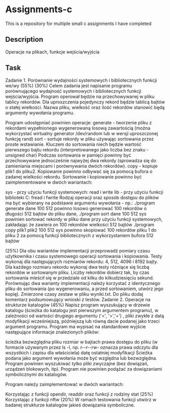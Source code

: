 # Assignments-c
This is a repository for multiple small c assignments I have completed

## Description
Operacje na plikach, funkcje wejścia/wyjścia

## Task
Zadanie 1. Porównanie wydajności systemowych i bibliotecznych funkcji we/wy (55%)
(30%) Celem zadania jest napisanie programu porównującego wydajność systemowych i bibliotecznych funkcji wejścia/wyjścia. Program operował będzie na przechowywanej w pliku tablicy rekordów. Dla uproszczenia pojedynczy rekord będzie tablicą bajtów o stałej wielkości. Nazwa pliku, wielkość oraz ilość rekordów stanowić będą argumenty wywołania programu.

Program udostępniać powinien operacje:
generate - tworzenie pliku z rekordami wypełnionego wygenerowaną losową zawartością (można wykorzystać wirtualny generator /dev/random lub w wersji uproszczonej funkcję rand)
sort - sortuje rekordy w pliku używając sortowania przez proste wstawianie. Kluczem do sortowania niech będzie wartość pierwszego bajtu rekordu (interpretowanego jako liczba bez znaku - unsigned char) Podczas sortowania w pamięci powinny być przechowywane jednocześnie najwyżej dwa rekordy (sprowadza się do zamieniania miejscami i porównywania dwóch rekordów).
copy - kopiuje plik1 do pliku2. Kopiowanie powinno odbywać się za pomocą bufora o zadanej wielkości rekordu.
Sortowanie i kopiowanie powinno być zaimplementowane w dwóch wariantach:

sys - przy użyciu funkcji systemowych: read i write
lib - przy użyciu funkcji biblioteki C: fread i fwrite
Rodzaj operacji oraz sposób dostępu do plików ma być wybierany na podstawie argumentu wywołania - np.:
./program generate dane 100 512 powinno losowo generować 100 rekordów o długości 512 bajtów do pliku dane,
./program sort dane 100 512 sys powinien sortować rekordy w pliku dane przy użyciu funkcji systemowych, zakładając że zawiera on 100 rekordów wielkości 512 bajtów
./program copy plik1 plik2 100 512 sys powinno skopiować 100 rekordów pliku 1 do pliku 2 za pomocą funkcji bibliotecznych z wykorzystaniem bufora 512 bajtów

(25%) Dla obu wariantów implementacji przeprowadź pomiary czasu użytkownika i czasu systemowego operacji sortowania i kopiowania. Testy wykonaj dla następujących rozmiarów rekordu: 4, 512, 4096 i 8192 bajty. Dla każdego rozmiaru rekordu wykonaj dwa testy różniące się liczbą rekordów w sortowanym pliku. Liczby rekordów dobierz tak, by czas sortowania mieścił się w przedziale od kilku do kilkudziesięciu sekund. Porównując dwa warianty implementacji należy korzystać z identycznego pliku do sortowania (po wygenerowaniu, a przed sortowaniem, utwórz jego kopię). Zmierzone czasy zestaw w pliku wyniki.txt. Do pliku dodaj komentarz podsumowujący wnioski z testów.
Zadanie 2. Operacje na strukturze katalogów (45%)
Napisz program wyszukujący w drzewie katalogu (ścieżka do katalogu jest pierwszym argumentem programu), w zależności od wartości drugiego argumentu ('<', '>','=') , pliki zwykłe z datą modyfikacji wcześniejszą, późniejszą lub równą dacie podanej jako trzeci argument programu. Program ma wypisać na standardowe wyjście następujące informacje znalezionych plików:

ścieżka bezwzględna pliku
rozmiar w bajtach
prawa dostępu do pliku (w formacie używanym przez ls -l, np. r--r--rw- oznacza prawa odczytu dla wszystkich i zapisu dla właściciela)
datę ostatniej modyfikacji
Ścieżka podana jako argument wywołania może być względna lub bezwzględna. Program powinien wyszukiwać tylko pliki zwyczajne (bez dowiązań, urządzeń blokowych, itp). Program nie powinien podążać za dowiązaniami symbolicznymi do katalogów.

Program należy zaimplementować w dwóch wariantach:

Korzystając z funkcji opendir, readdir oraz funkcji z rodziny stat (25%)
Korzystając z funkcji nftw (20%)
W ramach testowania funkcji utwórz w badanej strukturze katalogów jakieś dowiązania symboliczne.
